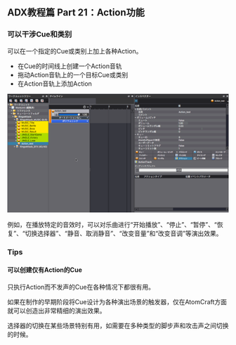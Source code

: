 ## ADX教程篇 Part 21：Action功能
### 可以干涉Cue和类别
可以在一个指定的Cue或类别上加上各种Action。
* 在Cue的时间线上创建一个Action音轨
* 拖动Action音轨上的一个目标Cue或类别
* 在Action音轨上添加Action

![](../images/ActionTrack.gif)

例如，在播放特定的音效时，可以对乐曲进行“开始播放”、“停止”、“暂停”、“恢复”、“切换选择器”、“静音、取消静音”、“改变音量”和“改变音调”等演出效果。

### Tips
#### 可以创建仅有Action的Cue
只执行Action而不发声的Cue在各种情况下都很有用。

如果在制作的早期阶段将Cue设计为各种演出场景的触发器，仅在AtomCraft方面就可以创造出非常精细的演出效果。

选择器的切换在某些场景特别有用，如需要在多种类型的脚步声和攻击声之间切换的时候。